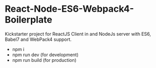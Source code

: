 # React-Node-ES6-Webpack4-Boilerplate
Kickstarter project for ReactJS Client in and NodeJs server with ES6, Babel7 and WebPack4 support. 


* npm i
* npm run dev (for development)
* npm run build (for production)
